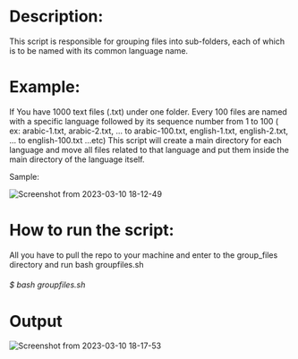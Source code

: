 # Description:

This script is responsible for grouping files into sub-folders, each of which is to be named with its common language name.

# Example:
If You have 1000 text files (.txt) under one folder. Every 100 files are named with a specific language followed by its sequence number from 1 to 100 ( ex: arabic-1.txt, arabic-2.txt, ... to arabic-100.txt, english-1.txt, english-2.txt, ... to english-100.txt …etc) This script will create a main directory for each language and move all files related to that language and put them inside the main directory of the language itself.

Sample:

![Screenshot from 2023-03-10 18-12-49](https://user-images.githubusercontent.com/34510063/224352220-dacfe958-c325-45c3-b7aa-1e958f9401fa.png)


# How to run the script:
All you have to pull the repo to your machine and enter to the group_files directory and run bash groupfiles.sh

###### $ bash groupfiles.sh

# Output

![Screenshot from 2023-03-10 18-17-53](https://user-images.githubusercontent.com/34510063/224353833-87853f23-a6ff-40e0-915e-222cd66da0b1.png)
